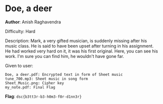 # Doe, a deer

**Author**: Anish Raghavendra

Difficulty: Hard

Description:
Mark, a very gifted musician, is suddenly missing after his music class. He is said to have been upset after turning in his assignment.
He had worked very hard on it, it was his first original. Here, you can see his work. I'm sure you can find him, he wouldn't have gone far.

Given to user:

    Doe, a deer.pdf: Encrypted text in form of Sheet music
    tune_700.mp3: Sheet music in song form
    Sheet_Music.png: Cipher key
    my_note.pdf: Final Flag

**Flag**: `dsc{b3tt3r-b3-h0m3-f0r-d1nn3r}`
